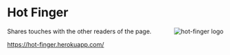 Hot Finger
=========
<img src="https://hot-finger.herokuapp.com/static/favicon.ico"
 alt="hot-finger logo" title="Flames" align="right" />

Shares touches with the other readers of the page.

<https://hot-finger.herokuapp.com/>
